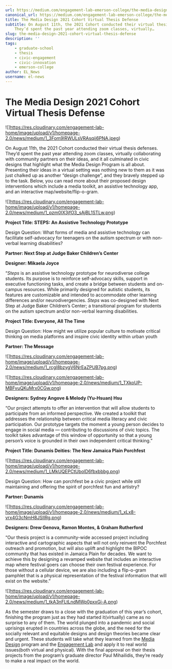 ```yaml
---
url: https://medium.com/engagement-lab-emerson-college/the-media-design-2021-cohort-virtual-thesis-defense-871056219d8b
canonical_url: https://medium.com/engagement-lab-emerson-college/the-media-design-2021-cohort-virtual-thesis-defense-871056219d8b
title: The Media Design 2021 Cohort Virtual Thesis Defense
subtitle: On August 11th, the 2021 Cohort conducted their virtual thesis defenses.
    They’d spent the past year attending zoom classes, virtually…
slug: the-media-design-2021-cohort-virtual-thesis-defense
description: ''
tags:
    - graduate-school
    - thesis
    - civic-engagement
    - civic-innovation
    - emerson-college
author: EL_News
username: el-news
---
```


# The Media Design 2021 Cohort Virtual Thesis Defense

![]https://res.cloudinary.com/engagement-lab-home/image/upload/v1/homepage-2.0/news/medium/1_3Fom9lRWULsVRAsqii6PNA.jpeg)

On August 11th, the 2021 Cohort conducted their virtual thesis defenses. They’d spent the past year attending zoom classes, virtually collaborating with community partners on their ideas, and it all culminated in civic designs that highlight what the Media Design Program is all about. Presenting their ideas in a virtual setting was nothing new to them as it was just chalked up as another “design challenge”, and they bravely stepped up to the task. Below, you can read more about their proposed design interventions which include a media toolkit, an assistive technology app, and an interactive map/website/flip-o-gram.

![]https://res.cloudinary.com/engagement-lab-home/image/upload/v1/homepage-2.0/news/medium/1_pzm0IX3jfO3_sAjBL1STLw.png)

**Project Title: STEPS: An Assistive Technology Prototype**

Design Question: What forms of media and assistive technology can facilitate self-advocacy for teenagers on the autism spectrum or with non-verbal learning disabilities?

**Partner: Next Step at Judge Baker Children’s Center**

**Designer: Mikaela Joyce**

“_Steps_ is an assistive technology prototype for neurodiverse college students. Its purpose is to reinforce self-advocacy skills, support in executive functioning tasks, and create a bridge between students and on-campus resources. While primarily designed for autistic students, its features are customizable and intended to accommodate other learning differences and/or neurodivergencies. _Steps_ was co-designed with Next Step at Judge Baker Children’s Center; a transitional program for students on the autism spectrum and/or non-verbal learning disabilities.

**Project Title: Everyone, All The Time**

Design Question: How might we utilize popular culture to motivate critical thinking on media platforms and inspire civic identity within urban youth

**Partner: The Message**

![]https://res.cloudinary.com/engagement-lab-home/image/upload/v1/homepage-2.0/news/medium/1_rcgl8bzygV6NrEaZPUB7pg.png)

![]https://res.cloudinary.com/engagement-lab-home/image/upload/v1/homepage-2.0/news/medium/1_TXkoUP-MBFvuQKuMrx0CGw.png)

**Designers: Sydney Angove & Melody (Yu-Hsuan) Hsu**

“Our project attempts to offer an intervention that will allow students to participate from an informed perspective. We created a toolkit that addresses the relationship between critical media literacy and civic participation. Our prototype targets the moment a young person decides to engage in social media — contributing to discussions of civic topics. The toolkit takes advantage of this window of opportunity so that a young person’s voice is grounded in their own independent critical thinking.”

**Project Title: Dunamis Deities: The New Jamaica Plain Porchfest**

![]https://res.cloudinary.com/engagement-lab-home/image/upload/v1/homepage-2.0/news/medium/1_LMkUQEPCtUbolD6fbxbbbg.png)

Design Question: How can porchfest be a civic project while still maintaining and offering the spirit of porchfest fun and artistry?

**Partner: Dunamis**

![]https://res.cloudinary.com/engagement-lab-home/image/upload/v1/homepage-2.0/news/medium/1_xLx8-vrx4G3cNmH8JSlIRg.png)

**Designers: Drew Genova, Ramon Montes, & Graham Rutherford**

“Our thesis project is a community-wide accessed project including interactive and cartographic aspects that will not only reinvent the Porchfest outreach and promotion, but will also uplift and highlight the BIPOC community that has existed in Jamaica Plain for decades. We want to achieve this by designing a revamped website that includes an interactive map where festival goers can choose their own festival experience. For those without a cellular device, we are also including a flip-o-gram pamphlet that is a physical representation of the festival information that will exist on the website.”

![]https://res.cloudinary.com/engagement-lab-home/image/upload/v1/homepage-2.0/news/medium/1_tkA3nFLtLndMWp0pxxGi-A.png)

As the semester draws to a close with the graduation of this year’s cohort, finishing the program just as they had started it(virtually) came as no surprise to any of them. The world plunged into a pandemic and social uprisings erupted in countries across the globe, and the need for the socially relevant and equitable designs and design theories became clear and urgent. These students will take what they learned from the [Media Design](https://www.emerson.edu/academics/cross-departmental-programs/media-design) program and the [Engagement Lab](https://elab.emerson.edu/) and apply it to real world issues(both virtual and physical). With the final approval on their thesis projects from the program’s graduate director Paul Mihailidis, they’re ready to make a real impact on the world.
